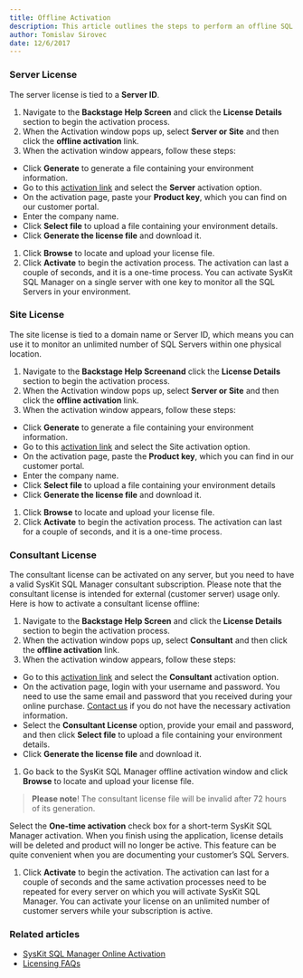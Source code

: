 ```yaml
---
title: Offline Activation
description: This article outlines the steps to perform an offline SQL Manager's activation.
author: Tomislav Sirovec
date: 12/6/2017
---
```

 ### Server License

The server license is tied to a __Server ID__.

1. Navigate to the __Backstage Help Screen__ and click the __License Details__ section to begin the activation process.
1. When the Activation window pops up, select __Server or Site__ and then click the __offline activation__ link.
1. When the activation window appears, follow these steps:

* Click __Generate__ to generate a file containing your environment information.
* Go to this [activation link](https://customers.acceleratio.net/activation/?P=SQLDocKit) and select the __Server__ activation option.
* On the activation page, paste your __Product key__, which you can find on our customer portal.
* Enter the company name.
* Click __Select file__ to upload a file containing your environment details.
* Click  __Generate the license file__ and download it.

1. Click __Browse__ to locate and upload your license file.
1. Click __Activate__ to begin the activation process. The activation can last a couple of seconds, and it is a one-time process. You can activate SysKit SQL Manager on a single server with one key to monitor all the SQL Servers in your environment.

### Site License

The site license is tied to a domain name or Server ID, which means you can use it to monitor an unlimited number of SQL Servers within one physical location.

1. Navigate to the __Backstage Help Screenand__ click the __License Details__ section to begin the activation process.
1. When the Activation window pops up, select __Server or Site__ and then click the __offline activation__ link.
1. When the activation window appears, follow these steps:

* Click __Generate__ to generate a file containing your environment information.
* Go to this [activation link](https://customers.acceleratio.net/activation/?P=SQLDocKit) and select the Site activation option.
* On the activation page, paste the __Product key__, which you can find in our customer portal.
* Enter the company name.
* Click __Select file__ to upload a file containing your environment details
* Click  __Generate the license file__ and download it.

1. Click __Browse__ to locate and upload your license file.
1. Click __Activate__ to begin the activation process. The activation can last for a couple of seconds, and it is a one-time process.

### Consultant License

The consultant license can be activated on any server, but you need to have a valid SysKit SQL Manager consultant subscription. Please note that the consultant license is intended for external (customer server) usage only. Here is how to activate a consultant license offline:

1. Navigate to the __Backstage Help Screen__ and click the __License Details__ section to begin the activation process.
1. When the activation window pops up, select __Consultant__ and then click the __offline activation__ link.
1. When the activation window appears, follow these steps:

* Go to this [activation link](https://customers.acceleratio.net/activation/?P=SQLDocKit) and select the __Consultant__ activation option.
* On the activation page, login with your username and password. You need to use the same email and password that you received during your online purchase. [Contact us](https://www.sqldockit.com/support/contact-us/) if you do not have the necessary activation information.
* Select the __Consultant License__ option, provide your email and password, and then click __Select file__ to upload a file containing your environment details.
* Click  __Generate the license file__ and download it.

1. Go back to the SysKit SQL Manager offline activation window and click __Browse__ to locate and upload your license file.

> __Please note__! The consultant license file will be invalid after 72 hours of its generation.

Select the __One-time activation__ check box for a short-term SysKit SQL Manager activation. When you finish using the application, license details will be deleted and product will no longer be active. This feature can be quite convenient when you are documenting your customer’s SQL Servers.

1. Click __Activate__ to begin the activation. The activation can last for a couple of seconds and the same activation processes need to be repeated for every server on which you will activate SysKit SQL Manager. You can activate your license on an unlimited number of customer servers while your subscription is active.

### Related articles

* [SysKit SQL Manager Online Activation](#internal/activation/online-activation)
* [Licensing FAQs](#internal/activation/licensing-faqs)
